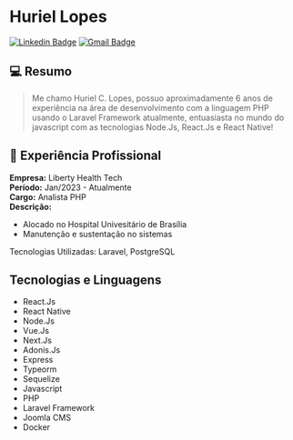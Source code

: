 # Huriel Lopes

[![Linkedin Badge](https://img.shields.io/badge/-Huriel%20Lopes-blue?style=flat-square&logo=Linkedin&logoColor=white&link=https://www.linkedin.com/in/huriellopes/)](https://www.linkedin.com/in/huriellopes/) 
[![Gmail Badge](https://img.shields.io/badge/-huriellopes1996@gmail.com-red?style=flat-square&logo=Gmail&logoColor=white&link=mailto:huriellopes1996@gmail.com)](mailto:huriellopes1996@gmail.com)

## 💻 Resumo

> Me chamo Huriel C. Lopes, possuo aproximadamente 6 anos de experiência na área de desenvolvimento com a linguagem PHP usando o Laravel Framework atualmente, entuasiasta no mundo do javascript com as tecnologias Node.Js, React.Js e React Native!

## 👔 Experiência Profissional

**Empresa:** Liberty Health Tech<br>
**Período:** Jan/2023 - Atualmente <br>
**Cargo:** Analista PHP <br>
**Descrição:** 
  - Alocado no Hospital Univesitário de Brasília
  - Manutenção e sustentação no sistemas

  Tecnologias Utilizadas: Laravel, PostgreSQL

## Tecnologias e Linguagens

- React.Js
- React Native
- Node.Js
- Vue.Js
- Next.Js
- Adonis.Js
- Express
- Typeorm
- Sequelize
- Javascript
- PHP
- Laravel Framework
- Joomla CMS
- Docker

